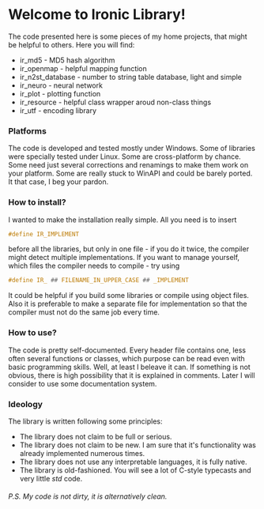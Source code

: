 # Welcome to Ironic Library!
The code presented here is some pieces of my home projects, that might be helpful to others. Here you will find:
 - ir_md5 - MD5 hash algorithm
 - ir_openmap - helpful mapping function
 - ir_n2st_database - number to string table database, light and simple
 - ir_neuro - neural network
 - ir_plot - plotting function
 - ir_resource - helpful class wrapper aroud non-class things
 - ir_utf - encoding library

### Platforms
The code is developed and tested mostly under Windows. Some of libraries were specially tested under Linux. Some are cross-platform by chance. Some need just several corrections and renamings to make them work on your platform. Some are really stuck to WinAPI and could be barely ported. It that case, I beg your pardon.
 
### How to install?
I wanted to make the installation really simple. All you need is to insert
```c
#define IR_IMPLEMENT
```
before all the libraries, but only in one file - if you do it twice, the compiler might detect multiple implementations. If you want to manage yourself, which files the compiler needs to compile - try using
```c
#define IR_ ## FILENAME_IN_UPPER_CASE ## _IMPLEMENT
```
It could be helpful if you build some libraries or compile using object files. Also it is preferable to make a separate file for implementation so that the compiler must not do the same job every time.

### How to use?
The code is pretty self-documented. Every header file contains one, less often several functions or classes, which purpose can be read even with basic programming skills. Well, at least I beleave it can. If something is not obvious, there is high possibility that it is explained in comments. Later I will consider to use some documentation system.

### Ideology
The library is written following some principles:
 - The library does not claim to be full or serious.
 - The library does not claim to be new. I am sure that it's functionality was already implemented numerous times.
 - The library does not use any interpretable languages, it is fully native.
 - The library is old-fashioned. You will see a lot of C-style typecasts and very little *std* code.

###### P.S. My code is not dirty, it is alternatively clean.